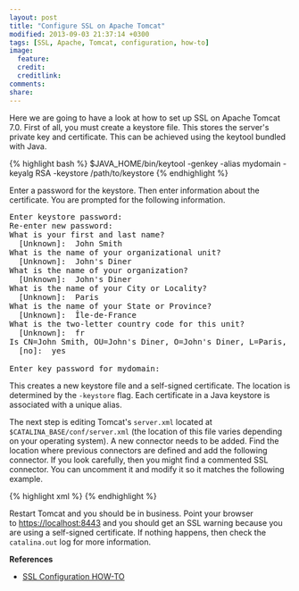 ```yaml
---
layout: post
title: "Configure SSL on Apache Tomcat"
modified: 2013-09-03 21:37:14 +0300
tags: [SSL, Apache, Tomcat, configuration, how-to]
image:
  feature: 
  credit: 
  creditlink: 
comments: 
share: 
---
```


Here we are going to have a look at how to set up SSL on Apache Tomcat 7.0. First of all, you must create a keystore file. This stores the server's private key and certificate. This can be achieved using the keytool bundled with Java.

{% highlight bash %}
$JAVA_HOME/bin/keytool -genkey -alias mydomain -keyalg RSA -keystore /path/to/keystore
{% endhighlight %}


Enter a password for the keystore. Then enter information about the certificate. You are prompted for the following information.

<pre>
Enter keystore password:  
Re-enter new password: 
What is your first and last name?
  [Unknown]:  John Smith
What is the name of your organizational unit?
  [Unknown]:  John's Diner
What is the name of your organization?
  [Unknown]:  John's Diner
What is the name of your City or Locality?
  [Unknown]:  Paris
What is the name of your State or Province?
  [Unknown]:  Île-de-France
What is the two-letter country code for this unit?
  [Unknown]:  fr
Is CN=John Smith, OU=John's Diner, O=John's Diner, L=Paris, ST=Île-de-France, C=fr correct?
  [no]:  yes
		 
Enter key password for mydomain:
</pre>

This creates a new keystore file and a self-signed certificate. The location is determined by the `-keystore` flag. Each certificate in a Java keystore is associated with a unique alias.

The next step is editing Tomcat's `server.xml` located at `$CATALINA_BASE/conf/server.xml` (the location of this file varies depending on your operating system). A new connector needs to be added. Find the location where previous connectors are defined and add the following connector. If you look carefully, then you might find a commented SSL connector. You can uncomment it and modify it so it matches the following example.

{% highlight xml %}
<Connector port="8443" protocol="HTTP/1.1" SSLEnabled="true"
           maxThreads="150" scheme="https" secure="true"
           clientAuth="false" sslProtocol="TLS" 
           keystoreFile="/path/to/keystore" 
           keystorePass="password" />
{% endhighlight %}

Restart Tomcat and you should be in business. Point your browser to [https://localhost:8443](https://localhost:8443) and you should get an SSL warning because you are using a self-signed certificate. If nothing happens, then check the `catalina.out` log for more information.

**References**

* [SSL Configuration HOW-TO](http://tomcat.apache.org/tomcat-7.0-doc/ssl-howto.html)